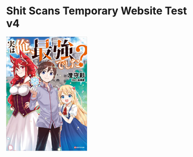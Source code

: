 <HTML>
  <H1> Shit Scans Temporary Website Test v4 </H1>
  <p><a href="Jitsu wa Ore, Saikyou Deshita/Chapter 31/CH31.html">
    <img src="Jitsu.png" alt="Jitsu wa Ore, Saikyou Deshita?" width="216.6" height="308.1">
  </a>
